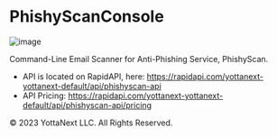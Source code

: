 # PhishyScanConsole
![image](https://github.com/YottaNext/PhishyScanConsole/assets/4753368/81c1f897-7f48-41e9-afc9-11402f8b2614)

Command-Line Email Scanner for Anti-Phishing Service, PhishyScan.

* API is located on RapidAPI, here: https://rapidapi.com/yottanext-yottanext-default/api/phishyscan-api
* API Pricing: https://rapidapi.com/yottanext-yottanext-default/api/phishyscan-api/pricing

© 2023 YottaNext LLC. All Rights Reserved.


